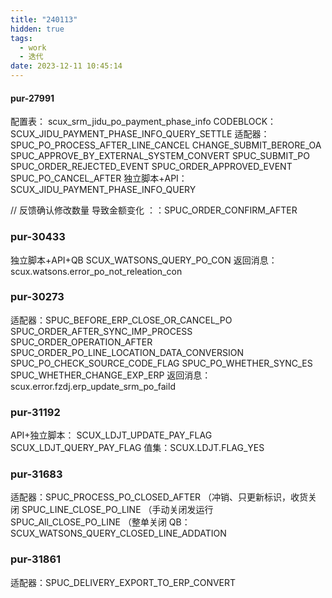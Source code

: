 ```yaml
---
title: "240113"
hidden: true
tags:
  - work
  - 迭代
date: 2023-12-11 10:45:14
---
```

#### pur-27991

配置表：
	scux_srm_jidu_po_payment_phase_info
CODEBLOCK：
	SCUX_JIDU_PAYMENT_PHASE_INFO_QUERY_SETTLE
适配器：
	SPUC_PO_PROCESS_AFTER_LINE_CANCEL
	CHANGE_SUBMIT_BERORE_OA
	SPUC_APPROVE_BY_EXTERNAL_SYSTEM_CONVERT
	SPUC_SUBMIT_PO
	SPUC_ORDER_REJECTED_EVENT
	SPUC_ORDER_APPROVED_EVENT
	SPUC_PO_CANCEL_AFTER
独立脚本+API：
	SCUX_JIDU_PAYMENT_PHASE_INFO_QUERY

// 反馈确认修改数量 导致金额变化 ：：SPUC_ORDER_CONFIRM_AFTER


### pur-30433

独立脚本+API+QB
	SCUX_WATSONS_QUERY_PO_CON
返回消息：scux.watsons.error_po_not_releation_con


### pur-30273
适配器：SPUC_BEFORE_ERP_CLOSE_OR_CANCEL_PO
			  SPUC_ORDER_AFTER_SYNC_IMP_PROCESS
			  SPUC_ORDER_OPERATION_AFTER
			  SPUC_ORDER_PO_LINE_LOCATION_DATA_CONVERSION
			  SPUC_PO_CHECK_SOURCE_CODE_FLAG
			  SPUC_PO_WHETHER_SYNC_ES			
			  SPUC_WHETHER_CHANGE_EXP_ERP
返回消息：scux.error.fzdj.erp_update_srm_po_faild



### pur-31192

API+独立脚本：
	SCUX_LDJT_UPDATE_PAY_FLAG
	SCUX_LDJT_QUERY_PAY_FLAG
值集：SCUX.LDJT.FLAG_YES


### pur-31683
适配器：SPUC_PROCESS_PO_CLOSED_AFTER （冲销、只更新标识，收货关闭
	SPUC_LINE_CLOSE_PO_LINE （手动关闭发运行
	SPUC_All_CLOSE_PO_LINE  （整单关闭
QB：SCUX_WATSONS_QUERY_CLOSED_LINE_ADDATION


### pur-31861

适配器：SPUC_DELIVERY_EXPORT_TO_ERP_CONVERT

